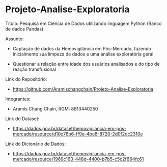 # Projeto-Analise-Exploratoria

Título:
Pesquisa em Ciencia de Dados utilizando linguagem Python (Banco de dados Pandas)


Assunto:
- Captação de dados da Hemovigilância em Pós-Mercado, fazendo inicialmente sua limpeza de dados e uma análise exploratória geral

- Questionar a relação entre idade dos usuários analisados e do tipo de reação transfusional


Link do Repositório:
- https://github.com/Aramischangchain/Projeto-Analise-Exploratoria


Integrantes:
- Aramis Chang Chain, RGM: 8813440250


Link do Dataset:
- https://dados.gov.br/dataset/hemovigilancia-em-pos-mercado/resource/d10c76b6-ff9e-4be8-8720-2d0f2dc2310e


Link do Dicionário de Dados:
- https://dados.gov.br/dataset/hemovigilancia-em-pos-mercado/resource/1969c163-448d-4400-b7b5-c5c2f664fc61
